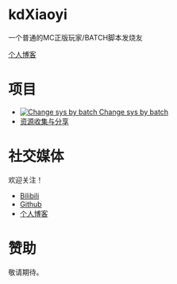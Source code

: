 # kdXiaoyi
一个普通的MC正版玩家/BATCH脚本发烧友

[个人博客](http://kdxiaoyi.github.io/blogs/  )

# 项目
* [![Change sys by batch](https://user-images.githubusercontent.com/96934144/179977724-8384906e-cc85-4750-add5-198ac18dcf08.png) Change sys by batch](http://kdxiaoyi.github.io/change-sys-by-batch)
* [资源收集与分享](http://kdxiaoyi.github.io/resource-share)

# 社交媒体
欢迎关注！
* [Bilibili](https://space.bilibili.com/1987247870)
* [Github](http://github.com/kdxiaoyi)
* [个人博客](http://kdxiaoyi.github.io/blogs/index)

# 赞助
敬请期待。
